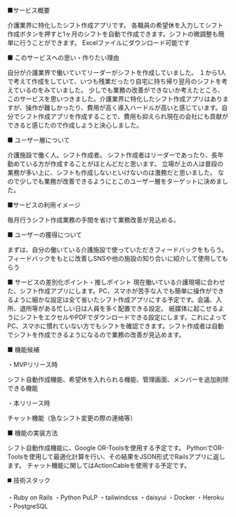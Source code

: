 ■サービス概要

介護業界に特化したシフト作成アプリです。 各職員の希望休を入力してシフト作成ボタンを押すと1ヶ月のシフトを自動で作成できます。シフトの微調整も簡単に行うことができます。 Excelファイルにダウンロード可能です

■ このサービスへの思い・作りたい理由

自分が介護業界で働いていてリーダーがシフトを作成していました。 １から1人で考えて作成をしていて、いつも残業だったり自宅に持ち帰り翌月のシフトを考えているのをみていました。 少しでも業務の改善ができないか考えたところ、このサービスを思いつきました。介護業界に特化したシフト作成アプリはありますが、操作が難しかったり、費用が高く導入ハードルが高いと感じています。自分でシフト作成アプリを作成することで、費用も抑えられ現在の会社にも貢献ができると感じたので作成しようと決心しました。

■ ユーザー層について

介護施設で働く人。シフト作成者。 シフト作成者はリーダーであったり、長年勤めている方が作成することがほとんどだと思います。 立場が上の人は普段の業務が多い上に、シフトも作成しないといけないのは激務だと思いました。 なので少しでも業務が改善できるようにとこのユーザー層をターゲットに決めました。

■サービスの利用イメージ

毎月行うシフト作成業務の手間を省けて業務改善が見込める。

■ ユーザーの獲得について

まずは、自分の働いている介護施設で使っていただきフィードバックをもらう。 フィードバックをもとに改善しSNSや他の施設の知り合いに紹介して使用してもらう

■ サービスの差別化ポイント・推しポイント
 現在働いている介護現場に合わせた、シフト作成アプリにします。PC、スマホが苦手な人でも簡単に操作ができるように細かな設定は全て省いたシフト作成アプリにする予定です。会議、入所、退所等がある忙しい日は人員を多く配置できる設定。 紙媒体に起こせるようにシフトをエクセルやPDFでダウンロードできる設定にします。これによってPC、スマホに慣れていない方でもシフトを確認できます。シフト作成者は自動でシフトを作成できるようになるので業務の改善が見込めます。

■ 機能候補

・MVPリリース時

シフト自動作成機能、希望休を入れられる機能、管理画面、メンバーを追加削除できる機能

・本リリース時

チャット機能（急なシフト変更の際の連絡等）

■ 機能の実装方法

シフト自動作成機能に、Google OR-Toolsを使用する予定です。 PythonでOR-Toolsを使用して最適化計算を行い、その結果をJSON形式でRailsアプリに返します。 チャット機能に関してはActionCableを使用する予定です。

◼️ 技術スタック

・Ruby on Rails
・Python PuLP
・tailwindcss
・daisyui
・Docker
・Heroku
・PostgreSQL